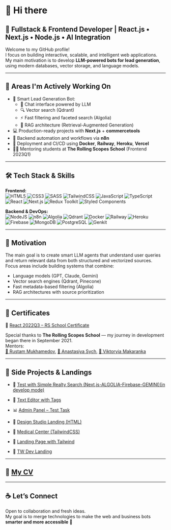 # 👋 Hi there

## 🎯 Fullstack & Frontend Developer | React.js • Next.js • Node.js • AI Integration

Welcome to my GitHub profile!  
I focus on building interactive, scalable, and intelligent web applications.  
My main motivation is to develop **LLM-powered bots for lead generation**, using modern databases, vector storage, and language models.

---

## 🚀 Areas I'm Actively Working On

- 🤖 Smart Lead Generation Bot:
  - 💬 Chat interface powered by LLM
  - 🔍 Vector search (Qdrant)
  - ⚡ Fast filtering and faceted search (Algolia)
  - 🧠 RAG architecture (Retrieval-Augmented Generation)
- 💻 Production-ready projects with **Next.js** + **commercetools**
- 🔁 Backend automation and workflows via **n8n**
- 🐳 Deployment and CI/CD using **Docker**, **Railway**, **Heroku**, **Vercel**
- 👨‍🏫 Mentoring students at **The Rolling Scopes School** (Frontend 2023Q1)

---

## 🛠️ Tech Stack & Skills

**Frontend:**  
![HTML5](https://img.shields.io/badge/html5-%23E34F26.svg?style=for-the-badge&logo=html5&logoColor=white)
![CSS3](https://img.shields.io/badge/css3-%231572B6.svg?style=for-the-badge&logo=css3&logoColor=white)
![SASS](https://img.shields.io/badge/SASS-hotpink.svg?style=for-the-badge&logo=SASS&logoColor=white)
![TailwindCSS](https://img.shields.io/badge/tailwindcss-%231572B6.svg?style=for-the-badge&logo=tailwindcss&logoColor=white)
![JavaScript](https://img.shields.io/badge/javascript-%23323330.svg?style=for-the-badge&logo=javascript&logoColor=%23F7DF1E)
![TypeScript](https://img.shields.io/badge/typescript-%23007ACC.svg?style=for-the-badge&logo=typescript&logoColor=white)
![React](https://img.shields.io/badge/react-%2320232a.svg?style=for-the-badge&logo=react&logoColor=%2361DAFB)
![Next.js](https://img.shields.io/badge/next.js-%2320232a.svg?style=for-the-badge&logo=next.js&logoColor=white)
![Redux Toolkit](https://img.shields.io/badge/redux_toolkit-%23593d88.svg?style=for-the-badge&logo=redux&logoColor=white)
![Styled Components](https://img.shields.io/badge/styled--components-DB7093?style=for-the-badge&logo=styled-components&logoColor=white)

**Backend & DevOps:**  
![NodeJS](https://img.shields.io/badge/node.js-6DA55F?style=for-the-badge&logo=node.js&logoColor=white)
![n8n](https://img.shields.io/badge/n8n-ff6a00?style=for-the-badge&logo=n8n&logoColor=white)
![Algolia](https://img.shields.io/badge/algolia-%23007CFB.svg?style=for-the-badge&logo=algolia&logoColor=white)
![Qdrant](https://img.shields.io/badge/Qdrant-4C51BF?style=for-the-badge&logo=vector&logoColor=white)
![Docker](https://img.shields.io/badge/docker-%230db7ed.svg?style=for-the-badge&logo=docker&logoColor=white)
![Railway](https://img.shields.io/badge/railway-141414?style=for-the-badge&logo=railway&logoColor=white)
![Heroku](https://img.shields.io/badge/heroku-430098?style=for-the-badge&logo=heroku&logoColor=white)
![Firebase](https://img.shields.io/badge/firebase-ffca28.svg?style=for-the-badge&logo=firebase&logoColor=black)
![MongoDB](https://img.shields.io/badge/mongodb-%234ea94b.svg?style=for-the-badge&logo=mongodb&logoColor=white)
![PostgreSQL](https://img.shields.io/badge/postgresql-%23336791.svg?style=for-the-badge&logo=postgresql&logoColor=white)
![Genkit](https://img.shields.io/badge/genkit-141414.svg?style=for-the-badge&logo=genkit&logoColor=white)

---

## 🧠 Motivation

The main goal is to create smart LLM agents that understand user queries and return relevant data from both structured and vectorized sources.  
Focus areas include building systems that combine:  
- Language models (GPT, Claude, Gemini)  
- Vector search engines (Qdrant, Pinecone)  
- Fast metadata-based filtering (Algolia)  
- RAG architectures with source prioritization  

---

## 📜 Certificates

📄 [React 2022Q3 – RS School Certificate](https://jmsbrn.github.io/sertificate/sertificate_react_2022Q3.pdf)

Special thanks to **The Rolling Scopes School** — my journey in development began there in September 2021.  
Mentors:  
[🔗 Rustam Mukhamedov](https://lnkd.in/dvw5i6bP), [🔗 Anastasiya Sych](https://lnkd.in/d6F8vDqG), [🔗 Viktoryia Makaranka](https://lnkd.in/dV99RgrE)

---

## 🧪 Side Projects & Landings
      
- 🏪 [Test with Simple Realty Search (Next.js-ALGOLIA-Firebase-GEMINI)(in develop mode)](https://realty-algolia-next.vercel.app/)  

- 📝 [Text Editor with Tags](https://text-editor-for-notes-with-tags.netlify.app/)  
- 📊 [Admin Panel – Test Task](https://admin-panel-ten-psi.vercel.app/)  
- 🎨 [Design Studio Landing (HTML)](https://design-studio-simple-landing.netlify.app/)  
- 🏥 [Medical Center (TailwindCSS)](https://md-center.netlify.app/)  
- 🌆 [Landing Page with Tailwind](https://gdansk-development.netlify.app/)  
- 🧪 [TW Dev Landing](https://frontwave-solutions.netlify.app/)  

---

## 📄 [My CV](https://cv-tw.netlify.app/)

---

## ☕ Let’s Connect

Open to collaboration and fresh ideas.  
My goal is to merge technologies to make the web and business bots **smarter and more accessible** 🚀
